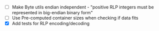  - [ ] Make Byte utils endian independent - "positive RLP integers must be represented in big-endian binary form"
 - [ ] Use Pre-computed container sizes when checking if data fits
 - [x] Add tests for RLP encoding/decoding